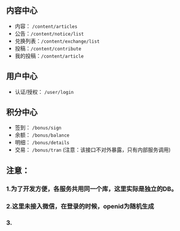 ## 内容中心 ##
- 内容：	`/content/articles`
- 公告：`/content/notice/list`
- 兑换列表：`/content/exchange/list`
- 投稿：`/content/contribute`
- 我的投稿：`/content/article`

## 用户中心 ##
- 认证/授权： `/user/login`
## 积分中心 ##
- 签到： `/bonus/sign`
- 余额： `/bonus/balance`
- 明细： `/bonus/details`
- 交易： `/bonus/tran` (注意：该接口不对外暴露，只有内部服务调用)
## 注意：
### 1.为了开发方便，各服务共用同一个库，这里实际是独立的DB。
### 2.这里未接入微信，在登录的时候，openid为随机生成
### 3. 